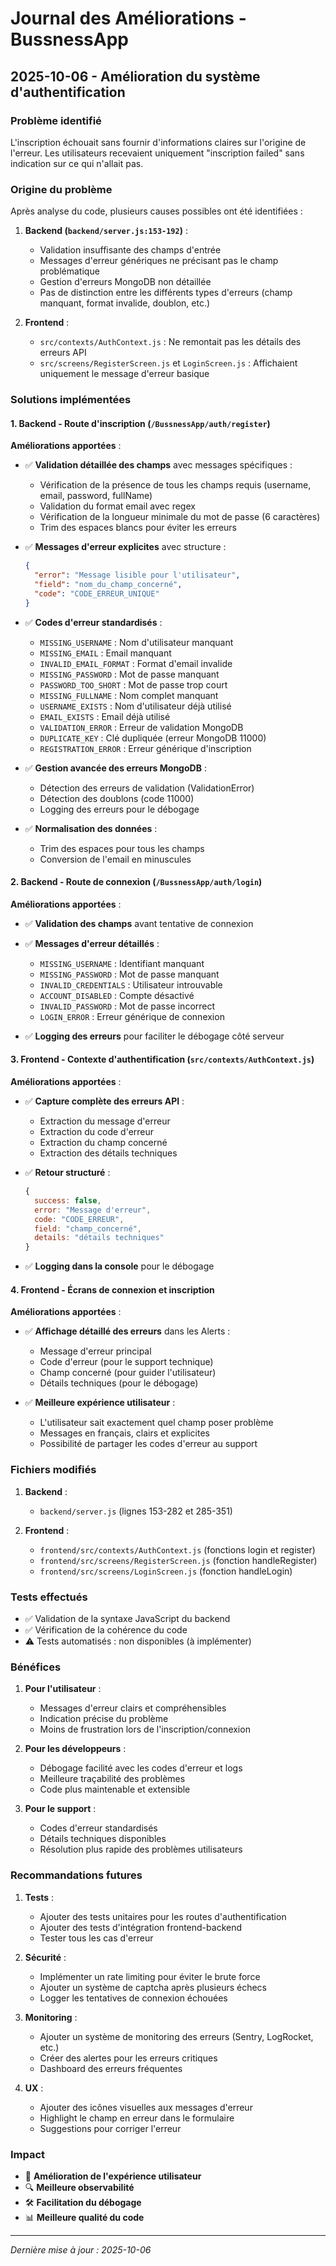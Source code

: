 # Journal des Améliorations - BussnessApp

## 2025-10-06 - Amélioration du système d'authentification

### Problème identifié
L'inscription échouait sans fournir d'informations claires sur l'origine de l'erreur. Les utilisateurs recevaient uniquement "inscription failed" sans indication sur ce qui n'allait pas.

### Origine du problème
Après analyse du code, plusieurs causes possibles ont été identifiées :

1. **Backend (`backend/server.js:153-192`)** :
   - Validation insuffisante des champs d'entrée
   - Messages d'erreur génériques ne précisant pas le champ problématique
   - Gestion d'erreurs MongoDB non détaillée
   - Pas de distinction entre les différents types d'erreurs (champ manquant, format invalide, doublon, etc.)

2. **Frontend** :
   - `src/contexts/AuthContext.js` : Ne remontait pas les détails des erreurs API
   - `src/screens/RegisterScreen.js` et `LoginScreen.js` : Affichaient uniquement le message d'erreur basique

### Solutions implémentées

#### 1. Backend - Route d'inscription (`/BussnessApp/auth/register`)

**Améliorations apportées** :

- ✅ **Validation détaillée des champs** avec messages spécifiques :
  - Vérification de la présence de tous les champs requis (username, email, password, fullName)
  - Validation du format email avec regex
  - Vérification de la longueur minimale du mot de passe (6 caractères)
  - Trim des espaces blancs pour éviter les erreurs

- ✅ **Messages d'erreur explicites** avec structure :
  ```json
  {
    "error": "Message lisible pour l'utilisateur",
    "field": "nom_du_champ_concerné",
    "code": "CODE_ERREUR_UNIQUE"
  }
  ```

- ✅ **Codes d'erreur standardisés** :
  - `MISSING_USERNAME` : Nom d'utilisateur manquant
  - `MISSING_EMAIL` : Email manquant
  - `INVALID_EMAIL_FORMAT` : Format d'email invalide
  - `MISSING_PASSWORD` : Mot de passe manquant
  - `PASSWORD_TOO_SHORT` : Mot de passe trop court
  - `MISSING_FULLNAME` : Nom complet manquant
  - `USERNAME_EXISTS` : Nom d'utilisateur déjà utilisé
  - `EMAIL_EXISTS` : Email déjà utilisé
  - `VALIDATION_ERROR` : Erreur de validation MongoDB
  - `DUPLICATE_KEY` : Clé dupliquée (erreur MongoDB 11000)
  - `REGISTRATION_ERROR` : Erreur générique d'inscription

- ✅ **Gestion avancée des erreurs MongoDB** :
  - Détection des erreurs de validation (ValidationError)
  - Détection des doublons (code 11000)
  - Logging des erreurs pour le débogage

- ✅ **Normalisation des données** :
  - Trim des espaces pour tous les champs
  - Conversion de l'email en minuscules

#### 2. Backend - Route de connexion (`/BussnessApp/auth/login`)

**Améliorations apportées** :

- ✅ **Validation des champs** avant tentative de connexion
- ✅ **Messages d'erreur détaillés** :
  - `MISSING_USERNAME` : Identifiant manquant
  - `MISSING_PASSWORD` : Mot de passe manquant
  - `INVALID_CREDENTIALS` : Utilisateur introuvable
  - `ACCOUNT_DISABLED` : Compte désactivé
  - `INVALID_PASSWORD` : Mot de passe incorrect
  - `LOGIN_ERROR` : Erreur générique de connexion

- ✅ **Logging des erreurs** pour faciliter le débogage côté serveur

#### 3. Frontend - Contexte d'authentification (`src/contexts/AuthContext.js`)

**Améliorations apportées** :

- ✅ **Capture complète des erreurs API** :
  - Extraction du message d'erreur
  - Extraction du code d'erreur
  - Extraction du champ concerné
  - Extraction des détails techniques

- ✅ **Retour structuré** :
  ```javascript
  {
    success: false,
    error: "Message d'erreur",
    code: "CODE_ERREUR",
    field: "champ_concerné",
    details: "détails techniques"
  }
  ```

- ✅ **Logging dans la console** pour le débogage

#### 4. Frontend - Écrans de connexion et inscription

**Améliorations apportées** :

- ✅ **Affichage détaillé des erreurs** dans les Alerts :
  - Message d'erreur principal
  - Code d'erreur (pour le support technique)
  - Champ concerné (pour guider l'utilisateur)
  - Détails techniques (pour le débogage)

- ✅ **Meilleure expérience utilisateur** :
  - L'utilisateur sait exactement quel champ poser problème
  - Messages en français, clairs et explicites
  - Possibilité de partager les codes d'erreur au support

### Fichiers modifiés

1. **Backend** :
   - `backend/server.js` (lignes 153-282 et 285-351)

2. **Frontend** :
   - `frontend/src/contexts/AuthContext.js` (fonctions login et register)
   - `frontend/src/screens/RegisterScreen.js` (fonction handleRegister)
   - `frontend/src/screens/LoginScreen.js` (fonction handleLogin)

### Tests effectués

- ✅ Validation de la syntaxe JavaScript du backend
- ✅ Vérification de la cohérence du code
- ⚠️  Tests automatisés : non disponibles (à implémenter)

### Bénéfices

1. **Pour l'utilisateur** :
   - Messages d'erreur clairs et compréhensibles
   - Indication précise du problème
   - Moins de frustration lors de l'inscription/connexion

2. **Pour les développeurs** :
   - Débogage facilité avec les codes d'erreur et logs
   - Meilleure traçabilité des problèmes
   - Code plus maintenable et extensible

3. **Pour le support** :
   - Codes d'erreur standardisés
   - Détails techniques disponibles
   - Résolution plus rapide des problèmes utilisateurs

### Recommandations futures

1. **Tests** :
   - Ajouter des tests unitaires pour les routes d'authentification
   - Ajouter des tests d'intégration frontend-backend
   - Tester tous les cas d'erreur

2. **Sécurité** :
   - Implémenter un rate limiting pour éviter le brute force
   - Ajouter un système de captcha après plusieurs échecs
   - Logger les tentatives de connexion échouées

3. **Monitoring** :
   - Ajouter un système de monitoring des erreurs (Sentry, LogRocket, etc.)
   - Créer des alertes pour les erreurs critiques
   - Dashboard des erreurs fréquentes

4. **UX** :
   - Ajouter des icônes visuelles aux messages d'erreur
   - Highlight le champ en erreur dans le formulaire
   - Suggestions pour corriger l'erreur

### Impact

- 🎯 **Amélioration de l'expérience utilisateur**
- 🔍 **Meilleure observabilité**
- 🛠️ **Facilitation du débogage**
- 📊 **Meilleure qualité du code**

---

_Dernière mise à jour : 2025-10-06_
